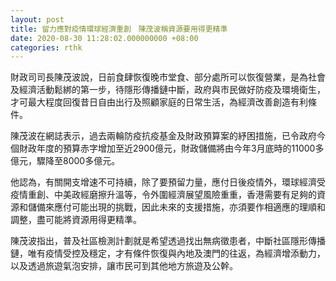 ```yaml
---
layout: post
title: 留力應對疫情環球經濟重創　陳茂波稱資源要用得更精準
date: 2020-08-30 11:28:02.000000000 +08:00
categories: rthk
---
```


財政司司長陳茂波說，日前食肆恢復晚市堂食、部分處所可以恢復營業，是為社會及經濟活動鬆綁的第一步，待隱形傳播鏈中斷，政府與市民做好防疫及環境衛生，才可最大程度回復昔日自由出行及照顧家庭的日常生活，為經濟改善創造有利條件。

陳茂波在網誌表示，過去兩輪防疫抗疫基金及財政預算案的紓困措施，已令政府今個財政年度的預算赤字增加至近2900億元，財政儲備將由今年3月底時的11000多億元，驟降至8000多億元。

他認為，有關開支增速不可持續，除了要預留力量，應付日後疫情外，環球經濟受疫情重創、中美政經磨擦升溫等，令外圍經濟展望風險重重，香港需要有足夠的資源和儲備來應付可能出現的挑戰，因此未來的支援措施，亦須要作相適應的理順和調整，盡可能將資源用得更精準。

陳茂波指出，普及社區檢測計劃就是希望透過找出無病徵患者，中斷社區隱形傳播鏈，唯有疫情受控及穩定，才有條件恢復與內地及澳門的往返，為經濟增添動力，以及透過旅遊氣泡安排，讓市民可到其他地方旅遊及公幹。
